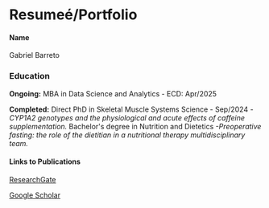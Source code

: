# Resumeé/Portfolio
#### Name
Gabriel Barreto

### Education
**Ongoing:**     MBA in Data Science and Analytics - ECD: Apr/2025

**Completed:**   Direct PhD in Skeletal Muscle Systems Science - Sep/2024
                *-CYP1A2 genotypes and the physiological and acute effects of caffeine supplementation.*
                 Bachelor's degree in Nutrition and Dietetics
                *-Preoperative fasting: the role of the dietitian in a nutritional therapy multidisciplinary team.*

#### Links to Publications
[ResearchGate](https://www.researchgate.net/profile/Gabriel-Henrique-Barreto)

[Google Scholar](https://scholar.google.com/citations?user=do8mcsEAAAAJ&hl=pt-BR&oi=sra)
